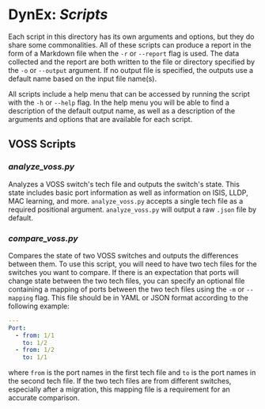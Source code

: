 # DynEx: _Scripts_

Each script in this directory has its own arguments and options, but they do share some commonalities. All of these scripts can produce a report in the form of a Markdown file when the `-r` or `--report` flag is used. The data collected and the report are both written to the file or directory specified by the `-o` or `--output` argument. If no output file is specified, the outputs use a default name based on the input file name(s).

All scripts include a help menu that can be accessed by running the script with the `-h` or `--help` flag. In the help menu you will be able to find a description of the default output name, as well as a description of the arguments and options that are available for each script.

## VOSS Scripts

### *analyze_voss.py*
Analyzes a VOSS switch's tech file and outputs the switch's state. This state includes basic port information as well as information on ISIS, LLDP, MAC learning, and more. `analyze_voss.py` accepts a single tech file as a required positional argument. `analyze_voss.py` will output a raw `.json` file by default.

### *compare_voss.py*
Compares the state of two VOSS switches and outputs the differences between them. To use this script, you will need to have two tech files for the switches you want to compare. If there is an expectation that ports will change state between the two tech files, you can specify an optional file containing a mapping of ports between the two tech files using the `-m` or `--mapping` flag. This file should be in YAML or JSON format according to the following example:
```yaml
---
Port:
  - from: 1/1
    to: 1/2
  - from: 1/2
    to: 1/1
```

where `from` is the port names in the first tech file and `to` is the port names in the second tech file. If the two tech files are from different switches, especially after a migration, this mapping file is a requirement for an accurate comparison.
